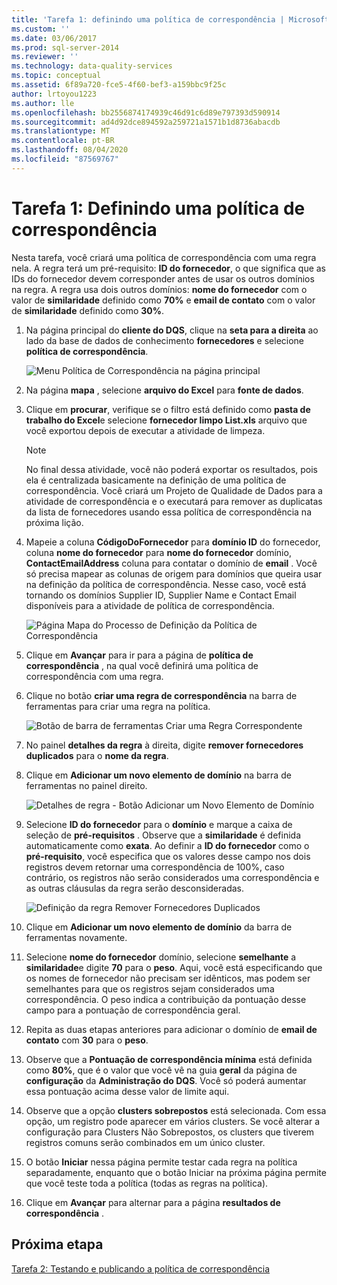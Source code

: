 ```yaml
---
title: 'Tarefa 1: definindo uma política de correspondência | Microsoft Docs'
ms.custom: ''
ms.date: 03/06/2017
ms.prod: sql-server-2014
ms.reviewer: ''
ms.technology: data-quality-services
ms.topic: conceptual
ms.assetid: 6f89a720-fce5-4f60-bef3-a159bbc9f25c
author: lrtoyou1223
ms.author: lle
ms.openlocfilehash: bb2556874174939c46d91c6d89e797393d590914
ms.sourcegitcommit: ad4d92dce894592a259721a1571b1d8736abacdb
ms.translationtype: MT
ms.contentlocale: pt-BR
ms.lasthandoff: 08/04/2020
ms.locfileid: "87569767"
---
```

# <a name="task-1-defining-a-matching-policy"></a>Tarefa 1: Definindo uma política de correspondência
  Nesta tarefa, você criará uma política de correspondência com uma regra nela. A regra terá um pré-requisito: **ID do fornecedor**, o que significa que as IDs do fornecedor devem corresponder antes de usar os outros domínios na regra. A regra usa dois outros domínios: **nome do fornecedor** com o valor de **similaridade** definido como **70%** e **email de contato** com o valor de **similaridade** definido como **30%**.  
  
1.  Na página principal do **cliente do DQS**, clique na **seta para a direita** ao lado da base de dados de conhecimento **fornecedores** e selecione **política de correspondência**.  
  
     ![Menu Política de Correspondência na página principal](../../2014/tutorials/media/et-definingamatchingpolicy-01.jpg "Menu Política de Correspondência na página principal")  
  
2.  Na página **mapa** , selecione **arquivo do Excel** para **fonte de dados**.  
  
3.  Clique em **procurar**, verifique se o filtro está definido como **pasta de trabalho do Excel**e selecione **fornecedor limpo List.xls** arquivo que você exportou depois de executar a atividade de limpeza.  
  
    > [!NOTE]  
    >  No final dessa atividade, você não poderá exportar os resultados, pois ela é centralizada basicamente na definição de uma política de correspondência. Você criará um Projeto de Qualidade de Dados para a atividade de correspondência e o executará para remover as duplicatas da lista de fornecedores usando essa política de correspondência na próxima lição.  
  
4.  Mapeie a coluna **CódigoDoFornecedor** para **domínio ID** do fornecedor, coluna **nome do fornecedor** para **nome do fornecedor** domínio, **ContactEmailAddress** coluna para contatar o domínio de **email** . Você só precisa mapear as colunas de origem para domínios que queira usar na definição da política de correspondência. Nesse caso, você está tornando os domínios Supplier ID, Supplier Name e Contact Email disponíveis para a atividade de política de correspondência.  
  
     ![Página Mapa do Processo de Definição da Política de Correspondência](../../2014/tutorials/media/et-definingamatchingpolicy-02.jpg "Página Mapa do Processo de Definição da Política de Correspondência")  
  
5.  Clique em **Avançar** para ir para a página de **política de correspondência** , na qual você definirá uma política de correspondência com uma regra.  
  
6.  Clique no botão **criar uma regra de correspondência** na barra de ferramentas para criar uma regra na política.  
  
     ![Botão de barra de ferramentas Criar uma Regra Correspondente](../../2014/tutorials/media/et-definingamatchingpolicy-03.jpg "Botão de barra de ferramentas Criar uma Regra Correspondente")  
  
7.  No painel **detalhes da regra** à direita, digite **remover fornecedores duplicados** para o **nome da regra**.  
  
8.  Clique em **Adicionar um novo elemento de domínio** na barra de ferramentas no painel direito.  
  
     ![Detalhes de regra - Botão Adicionar um Novo Elemento de Domínio](../../2014/tutorials/media/et-definingamatchingpolicy-04.jpg "Detalhes de regra - Botão Adicionar um Novo Elemento de Domínio")  
  
9. Selecione **ID do fornecedor** para o **domínio** e marque a caixa de seleção de **pré-requisitos** . Observe que a **similaridade** é definida automaticamente como **exata**. Ao definir a **ID do fornecedor** como o **pré-requisito**, você especifica que os valores desse campo nos dois registros devem retornar uma correspondência de 100%, caso contrário, os registros não serão considerados uma correspondência e as outras cláusulas da regra serão desconsideradas.  
  
     ![Definição da regra Remover Fornecedores Duplicados](../../2014/tutorials/media/et-definingamatchingpolicy-05.jpg "Definição da regra Remover Fornecedores Duplicados")  
  
10. Clique em **Adicionar um novo elemento de domínio** da barra de ferramentas novamente.  
  
11. Selecione **nome do fornecedor** domínio, selecione **semelhante** a **similaridade**e digite **70** para o **peso**.  Aqui, você está especificando que os nomes de fornecedor não precisam ser idênticos, mas podem ser semelhantes para que os registros sejam considerados uma correspondência. O peso indica a contribuição da pontuação desse campo para a pontuação de correspondência geral.  
  
12. Repita as duas etapas anteriores para adicionar o domínio de **email de contato** com **30** para o **peso**.  
  
13. Observe que a **Pontuação de correspondência mínima** está definida como **80%**, que é o valor que você vê na guia **geral** da página de **configuração** da **Administração do DQS**. Você só poderá aumentar essa pontuação acima desse valor de limite aqui.  
  
14. Observe que a opção **clusters sobrepostos** está selecionada. Com essa opção, um registro pode aparecer em vários clusters. Se você alterar a configuração para Clusters Não Sobrepostos, os clusters que tiverem registros comuns serão combinados em um único cluster.  
  
15. O botão **Iniciar** nessa página permite testar cada regra na política separadamente, enquanto que o botão Iniciar na próxima página permite que você teste toda a política (todas as regras na política).  
  
16. Clique em **Avançar** para alternar para a página **resultados de correspondência** .  
  
## <a name="next-step"></a>Próxima etapa  
 [Tarefa 2: Testando e publicando a política de correspondência](../../2014/tutorials/task-2-testing-and-publishing-the-matching-policy.md)  
  
  
